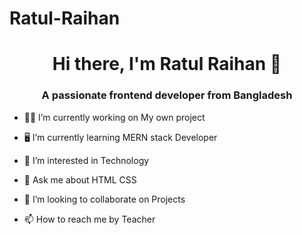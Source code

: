 # Ratul-Raihan

<h1 align="center"> Hi there, I'm Ratul Raihan 👋</h1>
<h3 align="center">A passionate frontend developer from Bangladesh</h3>

- 👷‍♂️ I’m currently working on My own project

- 🖥 I’m currently learning MERN stack Developer

- 👀 I’m interested in Technology

- 💬 Ask me about HTML CSS

- 💞️ I’m looking to collaborate on Projects

- 📫 How to reach me by Teacher


</p>
